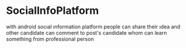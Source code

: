 # SocialInfoPlatform
with android
socıal ınformation platform 
people can share their ıdea and other candidate can comment to post's
candidate whom can learn something from professional person 
